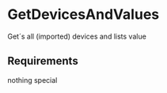 # GetDevicesAndValues #
Get´s all (imported) devices and lists value

## Requirements ##
nothing special
